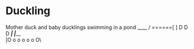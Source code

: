 # Duckling
Mother duck and baby ducklings swimming in a pond
    ____
   /    \======[  ]  D        D       D
___|    |_____    
|O o o o o o O\
